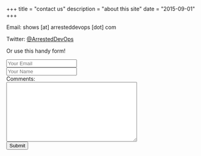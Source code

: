 +++
title = "contact us"
description = "about this site"
date = "2015-09-01"
+++

<p>Email: shows [at] arresteddevops [dot] com</p>

<p>Twitter: <a href = "http://twitter.com/arresteddevops">@ArrestedDevOps</a><p>

<p>Or use this handy form!</p>

<p><form accept-charset="UTF-8" action="https://formkeep.com/f/fc571852cb92" method="POST" id="contactForm">
<input type="email" name="email" placeholder="Your Email" required><br />
<input type="text" name="name" placeholder="Your Name" required><br />
Comments: </br><textarea name="your-message" cols="40" rows="10" required></textarea><br />
  <input type="hidden" name="utf8" value="✓">
  <button type="submit">Submit</button>
</form>
</p>
<script>
$("#contactForm").validate();
</script>
